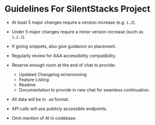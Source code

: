 # Guidelines For SilentStacks Project

- At least 5 major changes require a version increase (e.g. `1.2`).
- Under 5 major changes require a minor version increase (such as `1.2.1`).
- If giving snippets, also give guidance on placement.
- Regularly review for AAA accessibility compatibility.
- Reserve enough room at the end of chat to provide:
  - Updated Changelog w/versioning
  - Feature Listing
  - Readme
  - Documentation to provide in new chat for seamless continuation.
  
- All data will be in `.md` format. 
- API calls will use publicly accessible endpoints.
- Omit mention of AI in codebase.
